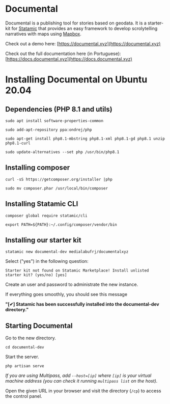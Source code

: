 # Documental

Documental is a publishing tool for stories based on geodata. It is a starter-kit for [Statamic](https://statamic.com) that provides an easy framework to develop scrolytelling narratives with maps using [Mapbox](https://mapbox.com). 

Check out a demo here: [https://documental.xyz](https://documental.xyz)

Check out the full documentation here (in Portuguese): [https://docs.documental.xyz](https://docs.documental.xyz)

# Installing Documental on Ubuntu 20.04

## Dependencies (PHP 8.1 and utils)

`sudo apt install software-properties-common`

`sudo add-apt-repository ppa:ondrej/php`

`sudo apt-get install php8.1-mbstring php8.1-xml php8.1-gd php8.1 unzip php8.1-curl`

`sudo update-alternatives --set php /usr/bin/php8.1`

## Installing composer

`curl -sS https://getcomposer.org/installer |php `

`sudo mv composer.phar /usr/local/bin/composer`

## Installing Statamic CLI

`composer global require statamic/cli`

`export PATH=${PATH}:~/.config/composer/vendor/bin`

## Installing our starter kit

`statamic new documental-dev medialabufrj/documentalxyz`

Select ("yes") in the following question:

`Starter kit not found on Statamic Marketplace! Install unlisted starter kit? (yes/no) [yes]`

Create an user and password to administrate the new instance.

If everything goes smoothly, you should see this message

**"[✔] Statamic has been successfully installed into the documental-dev directory."**

## Starting Documental

Go to the new directory.

`cd documental-dev`

Start the server.

`php artisan serve`

*If you are using Multipass, add `--host=[ip]` where `[ip]` is your virtual machine address (you can check it running `multipass list` on the host).*

Open the given URL in your browser and visit the directory (`/cp`) to access the control panel.
